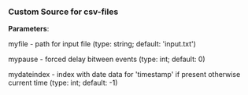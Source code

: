 
### Custom Source for csv-files

**Parameters**:

myfile - path for input file (type: string; default: 'input.txt')

mypause - forced delay bitween events (type: int; default: 0)

mydateindex - index with date data for 'timestamp' if present otherwise current time (type: int; default: -1)
